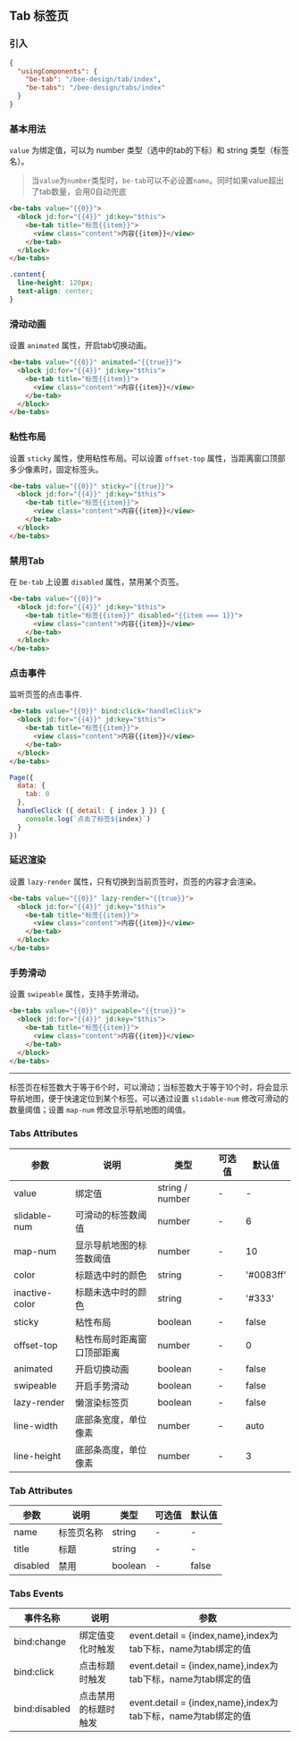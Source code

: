 ## Tab 标签页

### 引入

```json
{
  "usingComponents": {
    "be-tab": "/bee-design/tab/index",
    "be-tabs": "/bee-design/tabs/index"
  }
}
```

### 基本用法

`value` 为绑定值，可以为 number 类型（选中的tab的下标）和 string 类型（标签名）。

> 当`value`为`number`类型时，`be-tab`可以不必设置`name`。同时如果value超出了tab数量，会用0自动兜底

```html
<be-tabs value="{{0}}">
  <block jd:for="{{4}}" jd:key="$this">
    <be-tab title="标签{{item}}">
      <view class="content">内容{{item}}</view>
    </be-tab>
  </block>
</be-tabs>
```
```css
.content{
  line-height: 120px;
  text-align: center;
}
```

### 滑动动画

设置 `animated` 属性，开启tab切换动画。

```html
<be-tabs value="{{0}}" animated="{{true}}">
  <block jd:for="{{4}}" jd:key="$this">
    <be-tab title="标签{{item}}">
      <view class="content">内容{{item}}</view>
    </be-tab>
  </block>
</be-tabs>

```

### 粘性布局

设置 `sticky` 属性，使用粘性布局。可以设置 `offset-top` 属性，当距离窗口顶部多少像素时，固定标签头。

```html
<be-tabs value="{{0}}" sticky="{{true}}">
  <block jd:for="{{4}}" jd:key="$this">
    <be-tab title="标签{{item}}">
      <view class="content">内容{{item}}</view>
    </be-tab>
  </block>
</be-tabs>
```

### 禁用Tab

在 `be-tab` 上设置 `disabled` 属性，禁用某个页签。

```html
<be-tabs value="{{0}}">
  <block jd:for="{{4}}" jd:key="$this">
    <be-tab title="标签{{item}}" disabled="{{item === 1}}">
      <view class="content">内容{{item}}</view>
    </be-tab>
  </block>
</be-tabs>
```

### 点击事件

监听页签的点击事件.

```html
<be-tabs value="{{0}}" bind:click="handleClick">
  <block jd:for="{{4}}" jd:key="$this">
    <be-tab title="标签{{item}}">
      <view class="content">内容{{item}}</view>
    </be-tab>
  </block>
</be-tabs>
```
```javascript
Page({
  data: {
    tab: 0
  },
  handleClick ({ detail: { index } }) {
    console.log(`点击了标签${index}`)
  }
})
```
### 延迟渲染

设置 `lazy-render` 属性，只有切换到当前页签时，页签的内容才会渲染。

```html
<be-tabs value="{{0}}" lazy-render="{{true}}">
  <block jd:for="{{4}}" jd:key="$this">
    <be-tab title="标签{{item}}">
      <view class="content">内容{{item}}</view>
    </be-tab>
  </block>
</be-tabs>

```

### 手势滑动

设置 `swipeable` 属性，支持手势滑动。

```html
<be-tabs value="{{0}}" swipeable="{{true}}">
  <block jd:for="{{4}}" jd:key="$this">
    <be-tab title="标签{{item}}">
      <view class="content">内容{{item}}</view>
    </be-tab>
  </block>
</be-tabs>
```

---

标签页在标签数大于等于6个时，可以滑动；当标签数大于等于10个时，将会显示导航地图，便于快速定位到某个标签。可以通过设置 `slidable-num` 修改可滑动的数量阈值；设置 `map-num` 修改显示导航地图的阈值。

### Tabs Attributes

| 参数      | 说明                                 | 类型      | 可选值       | 默认值   |
|---------- |------------------------------------ |---------- |------------- |-------- |
| value | 绑定值 | string / number | - | - |
| slidable-num | 可滑动的标签数阈值 | number | - | 6 |
| map-num | 显示导航地图的标签数阈值 | number | - | 10 |
| color | 标题选中时的颜色 | string | - | '#0083ff' |
| inactive-color | 标题未选中时的颜色 | string | - | '#333' |
| sticky | 粘性布局 | boolean | - | false |
| offset-top | 粘性布局时距离窗口顶部距离 | number | - | 0 |
| animated | 开启切换动画 | boolean | - | false |
| swipeable | 开启手势滑动 | boolean | - | false |
| lazy-render | 懒渲染标签页 | boolean | - | false |
| line-width | 底部条宽度，单位像素 | number | - | auto |
| line-height | 底部条高度，单位像素 | number | - | 3 |
### Tab Attributes

| 参数      | 说明                                 | 类型      | 可选值       | 默认值   |
|---------- |------------------------------------ |---------- |------------- |-------- |
| name | 标签页名称 | string | - | - |
| title | 标题 | string | - | - |
| disabled | 禁用 | boolean | - | false |

### Tabs Events

| 事件名称      | 说明                                 | 参数     |
|------------- |------------------------------------ |--------- |
| bind:change | 绑定值变化时触发 | event.detail = {index,name},index为tab下标，name为tab绑定的值 |
| bind:click | 点击标题时触发 | event.detail = {index,name},index为tab下标，name为tab绑定的值 |
| bind:disabled | 点击禁用的标题时触发| event.detail = {index,name},index为tab下标，name为tab绑定的值 |

